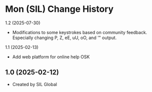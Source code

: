 Mon (SIL) Change History
====================

1.2 (2025-07-30)
* Modifications to some keystrokes based on community feedback. Especially changing P, Z, eE, uU, oO, and '" output.

1.1 (2025-02-13)
* Add web platform for online help OSK

1.0 (2025-02-12)
----------------
* Created by SIL Global
